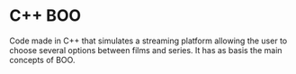 # C++ BOO
Code made in C++ that simulates a streaming platform allowing the user to choose several options between films and series. 
It has as basis the main concepts of BOO.
